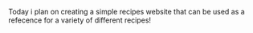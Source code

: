 Today i plan on creating a simple recipes website that can be used as a refecence for a variety of different recipes!
